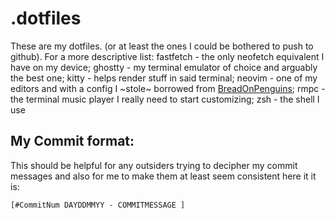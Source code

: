 # .dotfiles
These are my dotfiles. (or at least the ones I could be bothered to push to github). For a more descriptive list: fastfetch - the only neofetch equivalent I have on my device; ghostty - my terminal emulator of choice and arguably the best one; kitty - helps render stuff in said terminal; neovim - one of my editors and with a config I ~stole~ borrowed from [BreadOnPenguins](https://github.com/BreadOnPenguins); rmpc - the terminal music player I really need to start customizing; zsh - the shell I use

## My Commit format:
This should be helpful for any outsiders trying to decipher my commit messages and also for me to make them at least seem consistent here it it is:


```[#CommitNum DAYDDMMYY - COMMITMESSAGE ]```


